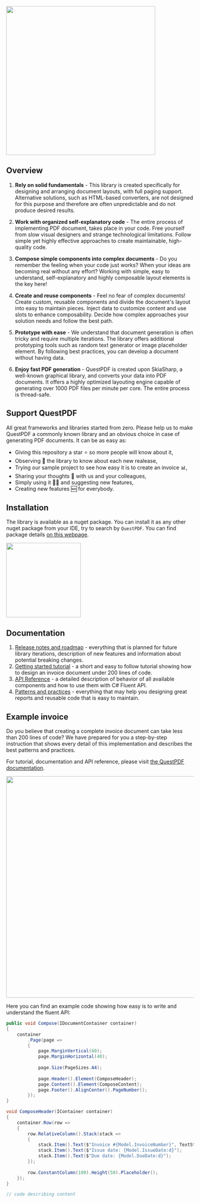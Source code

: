<a href="https://www.questpdf.com/">
  <img src="https://github.com/QuestPDF/example-invoice/raw/main/images/logo.svg" width="400px"> 
</a>

## Overview

1) **Rely on solid fundamentals** - This library is created specifically for designing and arranging document layouts, with full paging support.  Alternative solutions, such as HTML-based converters, are not designed for this purpose and therefore are often unpredictable and do not produce desired results.

2) **Work with organized self-explanatory code** - The entire process of implementing PDF document, takes place in your code. Free yourself from slow visual designers and strange technological limitations. Follow simple yet highly effective approaches to create maintainable, high-quality code.

3) **Compose simple components into complex documents** - Do you remember the feeling when your code just works? When your ideas are becoming real without any effort? Working with simple, easy to understand, self-explanatory and highly composable layout elements is the key here!

4) **Create and reuse components** - Feel no fear of complex documents! Create custom, reusable components and divide the document's layout into easy to maintain pieces. Inject data to customize content and use slots to enhance composability. Decide how complex approaches your solution needs and follow the best path.

5) **Prototype with ease** - We understand that document generation is often tricky and require multiple iterations. The library offers additional prototyping tools such as random text generator or image placeholder element. By following best practices, you can develop a document without having data.

6) **Enjoy fast PDF generation** - QuestPDF is created upon SkiaSharp, a well-known graphical library, and converts your data into PDF documents. It offers a highly optimized layouting engine capable of generating over 1000 PDF files per minute per core. The entire process is thread-safe.

## Support QuestPDF

All great frameworks and libraries started from zero. Please help us to make QuestPDF a commonly known library and an obvious choice in case of generating PDF documents. It can be as easy as:
- Giving this repository a star ⭐ so more people will know about it,
- Observing 🤩 the library to know about each new realease,
- Trying our sample project to see how easy it is to create an invoice 📊,
- Sharing your thoughts 💬 with us and your colleagues,
- Simply using it 👨‍💻 and suggesting new features,
- Creating new features 🆕 for everybody.

## Installation

The library is available as a nuget package. You can install it as any other nuget package from your IDE, try to search by `QuestPDF`. You can find package details [on this webpage](https://www.nuget.org/packages/QuestPDF/).

<a href="https://www.nuget.org/packages/QuestPDF/">
  <img src="https://github.com/QuestPDF/example-invoice/raw/main/images/nuget.svg" width="200px">  
</a>

## Documentation

1. [Release notes and roadmap](https://www.questpdf.com/documentation/releases.html) - everything that is planned for future library iterations, description of new features and information about potential breaking changes.
2. [Getting started tutorial](https://www.questpdf.com/documentation/getting-started.html) - a short and easy to follow tutorial showing how to design an invoice document under 200 lines of code.
3. [API Reference](https://www.questpdf.com/documentation/api-reference.html) - a detailed description of behavior of all available components and how to use them with C# Fluent API.
4. [Patterns and practices](https://www.questpdf.com/documentation/patterns-and-practices.html#document-metadata) - everything that may help you designing great reports and reusable code that is easy to maintain.

## Example invoice

Do you believe that creating a complete invoice document can take less than 200 lines of code? We have prepared for you a step-by-step instruction that shows every detail of this implementation and describes the best patterns and practices.

For tutorial, documentation and API reference, please visit [the QuestPDF documentation](https://www.questpdf.com/documentation/getting-started.html).

<a href="https://github.com/QuestPDF/example-invoice">
  <img src="https://github.com/QuestPDF/example-invoice/raw/main/images/invoice.png" width="595px">
</a>

Here you can find an example code showing how easy is to write and understand the fluent API:

```csharp
public void Compose(IDocumentContainer container)
{               
    container
        .Page(page =>
        {
            page.MarginVertical(60);
            page.MarginHorizontal(40);
            
            page.Size(PageSizes.A4);
                
            page.Header().Element(ComposeHeader);
            page.Content().Element(ComposeContent);
            page.Footer().AlignCenter().PageNumber();
        });
}

void ComposeHeader(IContainer container)
{
    container.Row(row =>
    {
        row.RelativeColumn().Stack(stack =>
        {
            stack.Item().Text($"Invoice #{Model.InvoiceNumber}", TextStyle.Default.Size(20).Bold());
            stack.Item().Text($"Issue date: {Model.IssueDate:d}");
            stack.Item().Text($"Due date: {Model.DueDate:d}");
        });
        
        row.ConstantColumn(100).Height(50).Placeholder();
    });
}

// code describing content
```
